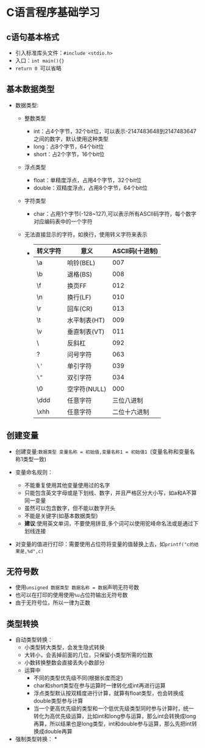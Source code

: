 # C语言程序基础学习

## c语句基本格式

* 引入标准库头文件：`#include <stdio.h>`
* 入口：`int main(){}`
* `return 0 `可以省略

## 基本数据类型

* 数据类型:

  * 整数类型

    * int：占4个字节，32个bit位，可以表示-2147483648到2147483647之间的数字，默认使用这种类型
    * long：占8个字节，64个bit位
    * short：占2个字节，16个bit位

  * 浮点类型

    * float：单精度浮点，占用4个字节，32个bit位
    * double：双精度浮点，占用8个字节，64个bit位

  * 字符类型

    * char：占用1个字节(-128~127),可以表示所有ASCII码字符，每个数字对应编码表中的一个字符

  * 无法直接显示的字符，如换行，使用转义字符来表示

    * | 转义字符 | 意义         | ASCII码(十进制) |
      | -------- | ------------ | --------------- |
      | \a       | 响铃(BEL)    | 007             |
      | \b       | 退格(BS)     | 008             |
      | \f       | 换页FF       | 012             |
      | \n       | 换行(LF)     | 010             |
      | \r       | 回车(CR)     | 013             |
      | \t       | 水平制表(HT) | 009             |
      | \v       | 垂直制表(VT) | 011             |
      | \\       | 反斜杠       | 092             |
      | \?       | 问号字符     | 063             |
      | `\'`     | 单引字符     | 039             |
      | `\"`     | 双引字符     | 034             |
      | \0       | 空字符(NULL) | 000             |
      | \ddd     | 任意字符     | 三位八进制      |
      | \xhh     | 任意字符     | 二位十六进制    |

## 创建变量

* 创建变量:`数据类型 变量名称 = 初始值,变量名称1 = 初始值1 `(变量名称和变量名称1类型一致)
* 变量命名规则：

  * 不能重复使用其他变量使用过的名字
  * 只能包含英文字母或是下划线、数字，并且严格区分大小写，如a和A不算同一变量
  * 虽然可以包含数字，但不能以数字开头
  * 不能是关键字(如基本数据类型)
  * **建议**:使用英文单词，不要使用拼音,多个词可以使用驼峰命名法或是通过下划线连接
* 对变量的值进行打印：需要使用占位符将变量的值替换上去，如`printf("c的结果是,%d",c)`

## 无符号数

* 使用`unsigned 数据类型 数据名称 = 数据`声明无符号数
* 也可以在打印的使用使用`%u`占位符输出无符号数
* 由于无符号位，所以一律为正数

## 类型转换

* 自动类型转换：
  * 小类型转大类型，会发生隐式转换
  * 大转小，会丢掉前面的几位，只保留小类型所需的位数
  * 小数转换整数会直接丢失小数部分
  * 运算中
    * 不同的类型优先级不同(根据长度而定)
    * char和short类型在参与运算时一律转化成int再进行运算
    * 浮点类型默认按双精度进行计算，就算有float类型，也会转换成double类型参与计算
    * 当一个更高优先级的类型和一个低优先级类型同时参与计算时，统一转化为高优先级运算，比如int和long参与运算，那么int会转换成long再算，所以结果也是long类型，int和double参与运算，那么先把int转换成double再算
* 强制类型转换：
  * 

